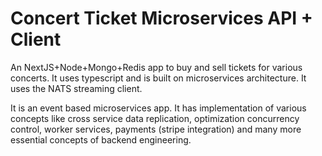 # Concert Ticket Microservices API + Client
An NextJS+Node+Mongo+Redis app to buy and sell tickets for various concerts. It uses typescript and is built on microservices architecture.  It uses the NATS streaming client.

It is an event based microservices app. It has implementation of various concepts like cross service data replication, optimization concurrency control, worker services, payments (stripe integration) and many more essential concepts of backend engineering.
